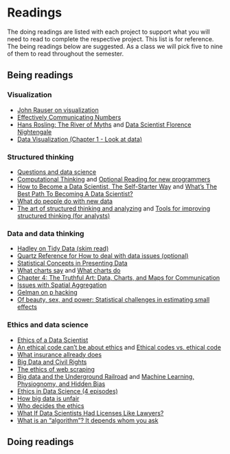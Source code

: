 # Readings

The doing readings are listed with each project to support what you will need to read to complete the respective project.  This list is for reference.  The being readings below are suggested.  As a class we will pick five to nine of them to read throughout the semester.

## Being readings

### Visualization

- [John Rauser on visualization](https://youtu.be/fSgEeI2Xpdc)
- [Effectively Communicating Numbers](http://perceptualedge.com/articles/Whitepapers/Communicating_Numbers.pdf)
- [Hans Rosling: The River of Myths](https://youtu.be/OwII-dwh-bk) and [Data Scientist Florence Nightengale](http://www.atlasobscura.com/articles/florence-nightingale-infographic)
- [Data Visualization (Chapter 1 - Look at data)](http://socviz.co/lookatdata.html)

### Structured thinking

- [Questions and data science](https://medium.com/@boazsuper1/hiring-the-best-data-scientists-fba389a5b3c1) 
- [Computational Thinking](https://www.edutopia.org/blog/computational-thinking-across-the-curriculum-eli-sheldon) and [Optional Reading for new programmers](https://jscomplete.com/learn/pro-programmer/beginner-programmers-mistakes)
- [How to Become a Data Scientist, The Self-Starter Way](https://elitedatascience.com/become-a-data-scientist) and [What’s The Best Path To Becoming A Data Scientist?](https://www.forbes.com/sites/quora/2017/01/20/whats-the-best-path-to-becoming-a-data-scientist/#4327e73937d2)
- [What do people do with new data](https://simplystatistics.org/2014/06/13/what-i-do-when-i-get-a-new-data-set-as-told-through-tweets/)
- [The art of structured thinking and analyzing](https://www.analyticsvidhya.com/blog/2013/06/art-structured-thinking-analyzing/) and [Tools for improving structured thinking (for analysts)](https://www.analyticsvidhya.com/blog/2014/02/tools-structured-thinking/)

### Data and data thinking

- [Hadley on Tidy Data (skim read)](http://vita.had.co.nz/papers/tidy-data.pdf)
- [Quartz Reference for How to deal with data issues (optional)](https://github.com/Quartz/bad-data-guide)
- [Statistical Concepts in Presenting Data](files/presenting_data.pdf) 
- [What charts say](https://medium.com/@Elijah_Meeks/what-charts-say-6e31cbba2047) and [What charts do](https://medium.com/@Elijah_Meeks/what-charts-do-48ed96f70a74)
- [Chapter 4: The Truthful Art: Data, Charts, and Maps for Communication](files/truthful_art_uncertainty.pdf)
- [Issues with Spatial Aggregation](https://www.youtube.com/watch?v=wn5larsRHro)
- [Gelman on p hacking](https://www.americanscientist.org/article/the-statistical-crisis-in-science)
- [Of beauty, sex, and power: Statistical challenges in estimating small effects](http://www.stat.columbia.edu/~gelman/research/unpublished/power.pdf)


### Ethics and data science

- [Ethics of a Data Scientist](http://www.slate.com/articles/technology/future_tense/2016/02/how_to_bring_better_ethics_to_data_science.html)
- [An ethical code can’t be about ethics](https://towardsdatascience.com/an-ethical-code-cant-be-about-ethics-66acaea6f16f) and [Ethical codes vs. ethical code](https://towardsdatascience.com/ethical-codes-vs-ethical-code-fea118987a5)
- [What insurance allready does](https://www.propublica.org/article/minority-neighborhoods-higher-car-insurance-premiums-white-areas-same-risk)
- [Big Data and Civil Rights](http://solveforinteresting.com/big-data-is-our-generations-civil-rights-issue-and-we-dont-know-it/)
- [The ethics of web scraping](https://gijn.org/2015/08/12/on-the-ethics-of-web-scraping-and-data-journalism/)
- [Big data and the Underground Railroad](http://www.slate.com/articles/technology/future_tense/2014/11/big_data_underground_railroad_history_says_unfettered_collection_of_data.single.html) and 
[Machine Learning, Physiognomy, and Hidden Bias](https://medium.com/@blaisea/physiognomys-new-clothes-f2d4b59fdd6a)
- [Ethics in Data Science (4 episodes)](https://www.propublica.org/article/breaking-the-black-box-what-facebook-knows-about-you)
- [How big data is unfair](https://medium.com/@mrtz/how-big-data-is-unfair-9aa544d739de)
- [Who decides the ethics](https://www.wired.com/2016/05/scientists-just-confused-ethics-big-data-research/)
- [What If Data Scientists Had Licenses Like Lawyers?](https://www.bloomberg.com/opinion/articles/2020-12-07/what-if-data-scientists-had-licenses-like-lawyers)
- [What is an “algorithm”? It depends whom you ask](https://www.technologyreview.com/2021/02/26/1020007/what-is-an-algorithm/)


## Doing readings
